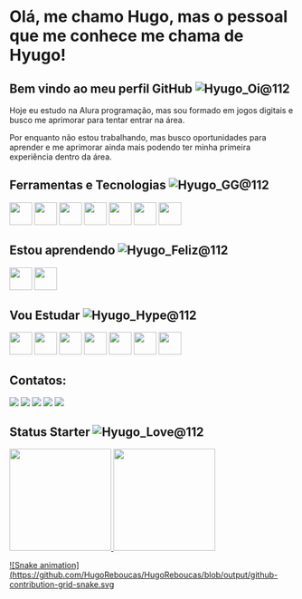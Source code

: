 # Olá, me chamo Hugo, mas o pessoal que me conhece me chama de Hyugo! 
## Bem vindo ao meu perfil GitHub ![Hyugo_Oi@112](https://github.com/HugoReboucas/HugoReboucas/assets/17494143/cdc88248-bd31-4131-b90c-cd04c7915e70)

Hoje eu estudo na Alura programação, mas sou formado em jogos digitais e busco me aprimorar para tentar entrar na área.

Por enquanto não estou trabalhando, mas busco oportunidades para aprender e me aprimorar ainda mais podendo ter minha primeira experiência dentro da área.

## Ferramentas e Tecnologias ![Hyugo_GG@112](https://github.com/HugoReboucas/HugoReboucas/assets/17494143/092e1ab2-8bc5-4a6f-a2ee-22b75274eeb2)

<img src="https://cdn.jsdelivr.net/gh/devicons/devicon@latest/icons/photoshop/photoshop-original.svg" width="40" height="40"/> <img src="https://cdn.jsdelivr.net/gh/devicons/devicon@latest/icons/aftereffects/aftereffects-original.svg" width="40" height="40"/> <img src="https://cdn.jsdelivr.net/gh/devicons/devicon@latest/icons/premierepro/premierepro-original.svg" width="40" height="40"/> <img src="https://cdn.jsdelivr.net/gh/devicons/devicon@latest/icons/visualstudio/visualstudio-original.svg" width="40" height="40"/> <img src="https://cdn.jsdelivr.net/gh/devicons/devicon@latest/icons/javascript/javascript-original.svg" width="40" height="40"/> <img src="https://cdn.jsdelivr.net/gh/devicons/devicon@latest/icons/git/git-original.svg" width="40" height="40"/> <img src="https://cdn.jsdelivr.net/gh/devicons/devicon@latest/icons/sqlite/sqlite-original.svg" width="40" height="40"/>

## Estou aprendendo ![Hyugo_Feliz@112](https://github.com/HugoReboucas/HugoReboucas/assets/17494143/abe89d91-7fdc-4515-8d91-e380872bbc91)
<img src="https://cdn.jsdelivr.net/gh/devicons/devicon@latest/icons/javascript/javascript-original.svg" width="40" height="40"/> <img src="https://cdn.jsdelivr.net/gh/devicons/devicon@latest/icons/git/git-original.svg" width="40" height="40"/>

## Vou Estudar ![Hyugo_Hype@112](https://github.com/HugoReboucas/HugoReboucas/assets/17494143/5ffb7aea-7c68-43dc-88cb-d5cf8337bee4)

<img src="https://cdn.jsdelivr.net/gh/devicons/devicon@latest/icons/python/python-original.svg" width="40" height="40"/> <img src="https://cdn.jsdelivr.net/gh/devicons/devicon@latest/icons/css3/css3-original.svg" width="40" height="40"/> <img src="https://cdn.jsdelivr.net/gh/devicons/devicon@latest/icons/html5/html5-original.svg" width="40" height="40"/> <img src="https://cdn.jsdelivr.net/gh/devicons/devicon@latest/icons/illustrator/illustrator-plain.svg" width="40" height="40"/> <img src="https://cdn.jsdelivr.net/gh/devicons/devicon@latest/icons/csharp/csharp-original.svg" width="40" height="40"/> <img src="https://cdn.jsdelivr.net/gh/devicons/devicon@latest/icons/unity/unity-original.svg" width="40" height="40"/> <img src="https://cdn.jsdelivr.net/gh/devicons/devicon@latest/icons/unrealengine/unrealengine-original-wordmark.svg" width="40" height="40"/>
          
## Contatos:

<div>
<a href="https://www.youtube.com/channel/UCJtXOzJaSowc1YXqz2X49TA" target="_blank"><img loading="lazy" src="https://img.shields.io/badge/YouTube-FF0000?style=for-the-badge&logo=youtube&logoColor=white" target="_blank"></a>
<a href="https://www.instagram.com/ttv.hyugo/" target="_blank"><img loading="lazy" src="https://img.shields.io/badge/-Instagram-%23E4405F?style=for-the-badge&logo=instagram&logoColor=white" target="_blank"></a>
<a href="https://www.twitch.tv/hyugoooo" target="_blank"><img loading="lazy" src="https://img.shields.io/badge/Twitch-9146FF?style=for-the-badge&logo=twitch&logoColor=white" target="_blank"></a>
<a href = "mailto:hugors998@gmail.com"><img loading="lazy" src="https://img.shields.io/badge/Gmail-D14836?style=for-the-badge&logo=gmail&logoColor=white" target="_blank"></a>
<a href="https://www.linkedin.com/in/hugo-reboucas/" target="_blank"><img loading="lazy" src="https://img.shields.io/badge/-LinkedIn-%230077B5?style=for-the-badge&logo=linkedin&logoColor=white" target="_blank"></a>   
</div>  

## Status Starter ![Hyugo_Love@112](https://github.com/HugoReboucas/HugoReboucas/assets/17494143/5f75430f-b61b-4e06-acb1-c304646ac5f7)
<div>
<a href="https://github.com/HugoReboucas">
<img loading="lazy" height="180em" src="https://github-readme-stats.vercel.app/api/top-langs/?username=HugoReboucas&layout=compact&langs_count=7&theme=dracula"/>
<img loading="lazy" height="180em" src="https://github-readme-stats.vercel.app/api?username=HugoReboucas&show_icons=true&theme=dracula&include_all_commits=true&count_private=true"/>
</div>

![Snake animation](https://github.com/HugoReboucas/HugoReboucas/blob/output/github-contribution-grid-snake.svg

